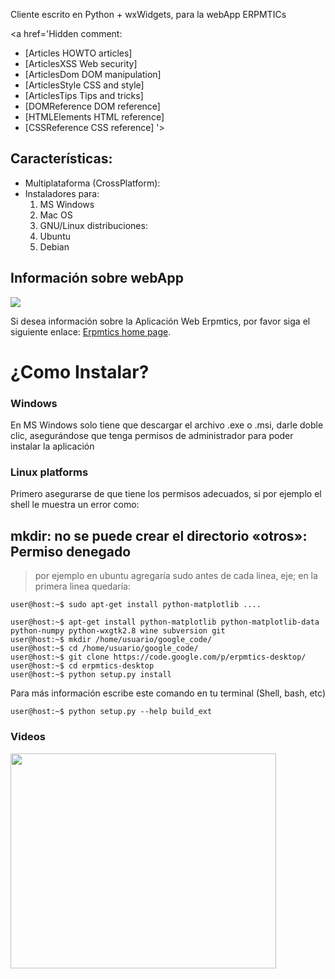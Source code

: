Cliente escrito en Python + wxWidgets, para la webApp ERPMTICs 

<a href='Hidden comment: 
* [Articles HOWTO articles]
* [ArticlesXSS Web security]
* [ArticlesDom DOM manipulation]
* [ArticlesStyle CSS and style]
* [ArticlesTips Tips and tricks]
* [DOMReference DOM reference]
* [HTMLElements HTML reference]
* [CSSReference CSS reference]
'></a>

## Características: ##
  * Multiplataforma (CrossPlatform):
  * Instaladores para:
    1. MS Windows
    1. Mac OS
    1. GNU/Linux distribuciones:
      1. Ubuntu
      1. Debian

## Información sobre webApp ##

[![](http://u.jimdo.com/www45/o/seb3d99e2f1374e16/img/i141b89daa62e31a2/1327449459/cache/image.png)](http://www.erpmtics.com.mx/)

Si desea información sobre la Aplicación Web Erpmtics, por favor siga el siguiente enlace:
[Erpmtics home page](http://www.erpmtics.com.mx/).

# ¿Como Instalar? #

### Windows ###

En MS Windows solo tiene que descargar el archivo .exe o .msi,
darle doble clic, asegurándose que tenga permisos de administrador para poder
instalar la aplicación

### Linux platforms ###

Primero asegurarse de que tiene los permisos adecuados, si por ejemplo el shell le muestra un error como:

mkdir: no se puede crear el directorio «otros»: Permiso denegado
---

> por ejemplo en ubuntu agregaría
sudo antes de cada linea, eje; en la primera linea quedaría:
```
user@host:~$ sudo apt-get install python-matplotlib ....
```

```
user@host:~$ apt-get install python-matplotlib python-matplotlib-data python-numpy python-wxgtk2.8 wine subversion git
user@host:~$ mkdir /home/usuario/google_code/
user@host:~$ cd /home/usuario/google_code/
user@host:~$ git clone https://code.google.com/p/erpmtics-desktop/
user@host:~$ cd erpmtics-desktop
user@host:~$ python setup.py install
```

Para más información escribe este comando en tu terminal (Shell, bash, etc)

```
user@host:~$ python setup.py --help build_ext
```

### Videos ###

<a href='http://www.youtube.com/watch?feature=player_embedded&v=slR4sEIP0io' target='_blank'><img src='http://img.youtube.com/vi/slR4sEIP0io/0.jpg' width='425' height=344 /></a>